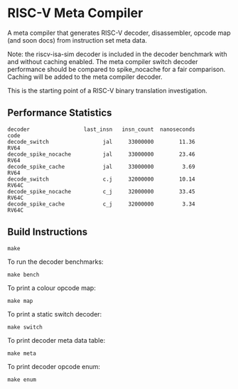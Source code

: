 # RISC-V Meta Compiler

A meta compiler that generates RISC-V decoder, disassembler,
opcode map (and soon docs) from instruction set meta data.

Note: the riscv-isa-sim decoder is included in the decoder
benchmark with and without caching enabled. The meta compiler
switch decoder performance should be compared to spike_nocache
for a fair comparison. Caching will be added to the meta
compiler decoder.

This is the starting point of a RISC-V binary translation investigation.

## Performance Statistics

```
decoder                 last_insn   insn_count  nanoseconds         code
decode_switch                 jal     33000000        11.36         RV64
decode_spike_nocache          jal     33000000        23.46         RV64
decode_spike_cache            jal     33000000         3.69         RV64
decode_switch                 c.j     32000000        10.14        RV64C
decode_spike_nocache          c_j     32000000        33.45        RV64C
decode_spike_cache            c_j     32000000         3.34        RV64C
```

## Build Instructions

```
make
```

To run the decoder benchmarks:
```
make bench
```

To print a colour opcode map:
```
make map
```

To print a static switch decoder:
```
make switch
```

To print decoder meta data table:
```
make meta
```

To print decoder opcode enum:
```
make enum
```
